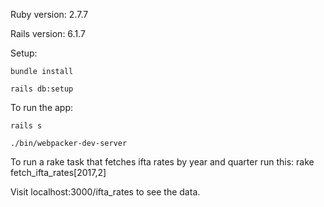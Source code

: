 Ruby version: 2.7.7

Rails version: 6.1.7

Setup:
```
bundle install

rails db:setup
```
To run the app:
```
rails s

./bin/webpacker-dev-server
```
To run a rake task that fetches ifta rates by year and quarter run this:
rake fetch_ifta_rates\[2017,2\]

Visit localhost:3000/ifta_rates to see the data.
